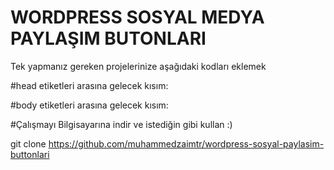 # WORDPRESS SOSYAL MEDYA PAYLAŞIM BUTONLARI

Tek yapmanız gereken projelerinize aşağıdaki kodları eklemek

#head etiketleri arasına gelecek kısım:
<link rel="stylesheet" href="https://raw.githubusercontent.com/FortAwesome/Font-Awesome/master/css/font-awesome.min.css" media="screen" title="no title" charset="utf-8">

#body etiketleri arasına gelecek kısım:

<div class="paylas">
			<a class="facebook-btn" href="//www.facebook.com/sharer.php?u=<?php echo urlencode( get_permalink() ); ?>" target="_blank"><?php _e( 'Share', 'wptouch-pro' ); ?></a>
			<a class="twitter-btn" href="//twitter.com/intent/tweet?source=wptouchpro3&text=<?php echo htmlspecialchars( urlencode( html_entity_decode( get_the_title() . ' - ' ) ) ); ?>&url=<?php echo urlencode( get_permalink() ); ?>" target="_blank"><?php _e( 'Tweet', 'wptouch-pro' ); ?></a>
			<a class="pinterest-btn" href="//pinterest.com/pin/create/button/?url=<?php echo urlencode( get_permalink() ); ?>" target="_blank"><?php _e( 'Pin', 'wptouch-pro' ); ?></a>
			<a class="email-btn" href="mailto:?subject=<?php echo rawurlencode( get_the_title() ); ?>&body=<?php echo rawurlencode( get_permalink() ); ?>"><?php  _e( 'Mail', 'wptouch-pro' ); ?></a>
		</div>
		
	
	
#Çalışmayı Bilgisayarına indir ve istediğin gibi kullan :)

git clone https://github.com/muhammedzaimtr/wordpress-sosyal-paylasim-buttonlari

